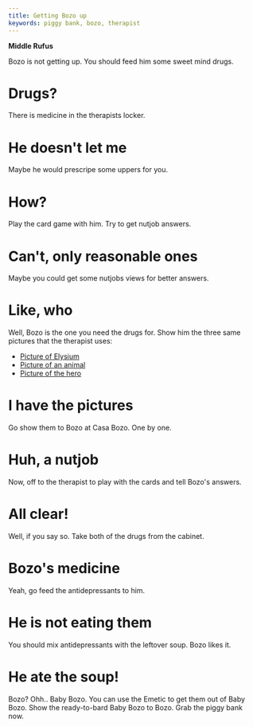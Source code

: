 ```yaml
---
title: Getting Bozo up
keywords: piggy bank, bozo, therapist
---
```

**Middle Rufus**

Bozo is not getting up. You should feed him some sweet mind drugs.

# Drugs?
There is medicine in the therapists locker.

# He doesn't let me
Maybe he would prescripe some uppers for you.

# How?
Play the card game with him. Try to get nutjob answers.

# Can't, only reasonable ones
Maybe you could get some nutjobs views for better answers.

# Like, who
Well, Bozo is the one you need the drugs for. Show him the three same pictures that the therapist uses:
 - [Picture of Elysium](060-elysium-picture.md)
 - [Picture of an animal](025-tattoo-design.md)
 - [Picture of the hero](070-hero-picture.md)

# I have the pictures
Go show them to Bozo at Casa Bozo. One by one.

# Huh, a nutjob
Now, off to the therapist to play with the cards and tell Bozo's answers.

# All clear!
Well, if you say so. Take both of the drugs from the cabinet.

# Bozo's medicine
Yeah, go feed the antidepressants to him.

# He is not eating them
You should mix antidepressants with the leftover soup. Bozo likes it.

# He ate the soup!
Bozo? Ohh.. Baby Bozo. You can use the Emetic to get them out of Baby Bozo. Show the ready-to-bard Baby Bozo to Bozo. Grab the piggy bank now.
